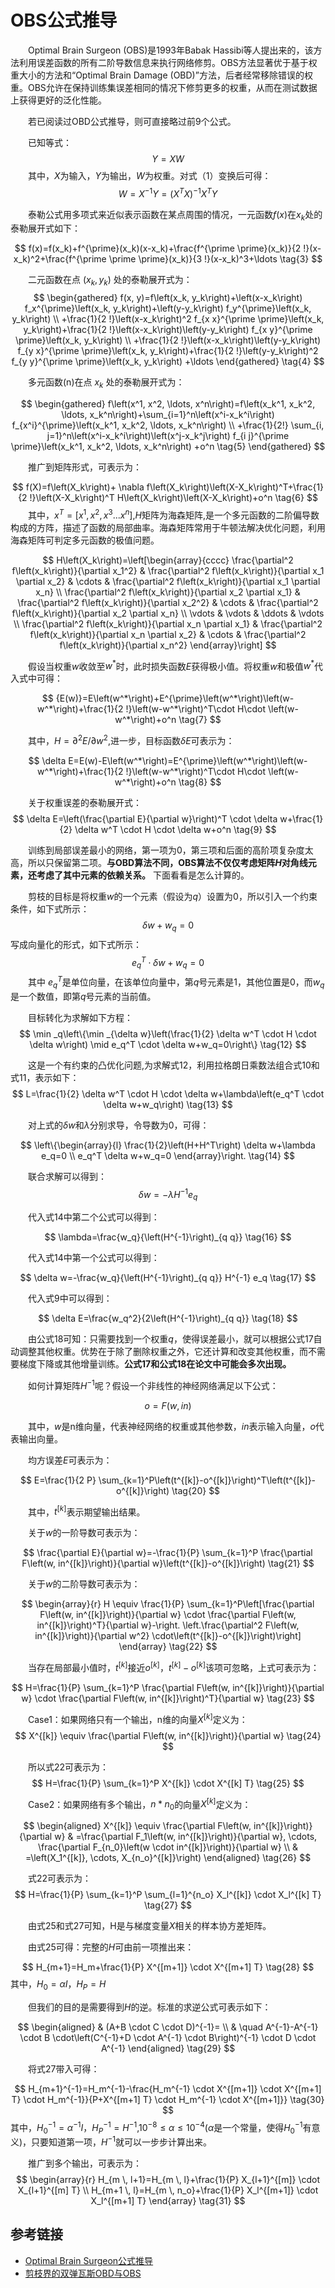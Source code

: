 # OBS公式推导

&emsp;&emsp;Optimal Brain Surgeon (OBS)是1993年Babak Hassibi等人提出来的，该方法利用误差函数的所有二阶导数信息来执行网络修剪。OBS方法显著优于基于权重大小的方法和“Optimal Brain Damage (OBD)”方法，后者经常移除错误的权重。OBS允许在保持训练集误差相同的情况下修剪更多的权重，从而在测试数据上获得更好的泛化性能。

&emsp;&emsp;若已阅读过OBD公式推导，则可直接略过前9个公式。

&emsp;&emsp;已知等式：
$$
Y=XW \tag{1}
$$
&emsp;&emsp;其中，$X$为输入，$Y$为输出，$W$为权重。对式（1）变换后可得：
$$
W=X^{-1}Y=\left(X^T X\right)^{-1} X^T Y  \tag{2}
$$

&emsp;&emsp;泰勒公式用多项式来近似表示函数在某点周围的情况，一元函数$f(x)$在$x_k$处的泰勒展开式如下：

$$
f(x)=f(x_k)+f^{\prime}(x_k)(x-x_k)+\frac{f^{\prime \prime}(x_k)}{2 !}(x-x_k)^2+\frac{f^{\prime \prime \prime}(x_k)}{3 !}(x-x_k)^3+\ldots \tag{3}
$$

&emsp;&emsp;二元函数在点 $(x_k,y_k)$ 处的泰勒展开式为：
$$
\begin{gathered}
f(x, y)=f\left(x_k, y_k\right)+\left(x-x_k\right) f_x^{\prime}\left(x_k, y_k\right)+\left(y-y_k\right) f_y^{\prime}\left(x_k, y_k\right) \\
+\frac{1}{2 !}\left(x-x_k\right)^2 f_{x x}^{\prime \prime}\left(x_k, y_k\right)+\frac{1}{2 !}\left(x-x_k\right)\left(y-y_k\right) f_{x y}^{\prime \prime}\left(x_k, y_k\right) \\
+\frac{1}{2 !}\left(x-x_k\right)\left(y-y_k\right) f_{y x}^{\prime \prime}\left(x_k, y_k\right)+\frac{1}{2 !}\left(y-y_k\right)^2 f_{y y}^{\prime \prime}\left(x_k, y_k\right) +\ldots 
\end{gathered} \tag{4}
$$

&emsp;&emsp;多元函数(n)在点 $x_k$ 处的泰勒展开式为：

$$
\begin{gathered}
f\left(x^1, x^2, \ldots, x^n\right)=f\left(x_k^1, x_k^2, \ldots, x_k^n\right)+\sum_{i=1}^n\left(x^i-x_k^i\right) f_{x^i}^{\prime}\left(x_k^1, x_k^2, \ldots, x_k^n\right) \\
+\frac{1}{2!} \sum_{i, j=1}^n\left(x^i-x_k^i\right)\left(x^j-x_k^j\right) f_{i j}^{\prime \prime}\left(x_k^1, x_k^2, \ldots, x_k^n\right)  +o^n \tag{5}
\end{gathered}
$$

&emsp;&emsp;推广到矩阵形式，可表示为：

$$
f(X)=f\left(X_k\right)+ \nabla f\left(X_k\right)\left(X-X_k\right)^T+\frac{1}{2 !}\left(X-X_k\right)^T H\left(X_k\right)\left(X-X_k\right)+o^n \tag{6}
$$
&emsp;&emsp;其中，$x^T=[x^1, x^2, x^3 ... x^n]$,$H$矩阵为海森矩阵,是一个多元函数的二阶偏导数构成的方阵，描述了函数的局部曲率。海森矩阵常用于牛顿法解决优化问题，利用海森矩阵可判定多元函数的极值问题。

$$
H\left(X_k\right)=\left[\begin{array}{cccc}
\frac{\partial^2 f\left(x_k\right)}{\partial x_1^2} & \frac{\partial^2 f\left(x_k\right)}{\partial x_1 \partial x_2} & \cdots & \frac{\partial^2 f\left(x_k\right)}{\partial x_1 \partial x_n} \\
\frac{\partial^2 f\left(x_k\right)}{\partial x_2 \partial x_1} & \frac{\partial^2 f\left(x_k\right)}{\partial x_2^2} & \cdots & \frac{\partial^2 f\left(x_k\right)}{\partial x_2 \partial x_n} \\
\vdots & \vdots & \ddots & \vdots \\
\frac{\partial^2 f\left(x_k\right)}{\partial x_n \partial x_1} & \frac{\partial^2 f\left(x_k\right)}{\partial x_n \partial x_2} & \cdots & \frac{\partial^2 f\left(x_k\right)}{\partial x_n^2}
\end{array}\right] 
$$

&emsp;&emsp;假设当权重$w$收敛至$w^*$时，此时损失函数$E$获得极小值。将权重$w$和极值$w^*$代入式中可得：

$$
{E(w)}=E\left(w^*\right)+E^{\prime}\left(w^*\right)\left(w-w^*\right)+\frac{1}{2 !}\left(w-w^*\right)^T\cdot H\cdot \left(w-w^*\right)+o^n \tag{7}
$$

&emsp;&emsp;其中，$H=\partial^2 E / \partial w^2$,进一步，目标函数$\delta E$可表示为：

$$
\delta E=E(w)-E\left(w^*\right)=E^{\prime}\left(w^*\right)\left(w-w^*\right)+\frac{1}{2 !}\left(w-w^*\right)^T\cdot H\cdot \left(w-w^*\right)+o^n \tag{8}
$$


&emsp;&emsp;关于权重误差的泰勒展开式：
$$
\delta E=\left(\frac{\partial E}{\partial w}\right)^T \cdot \delta w+\frac{1}{2} \delta w^T \cdot H \cdot \delta w+o^n \tag{9}
$$

&emsp;&emsp;训练到局部误差最小的网络，第一项为0，第三项和后面的高阶项复杂度太高，所以只保留第二项。**与OBD算法不同，OBS算法不仅仅考虑矩阵$H$对角线元素，还考虑了其中元素的依赖关系。** 下面看看是怎么计算的。

&emsp;&emsp;剪枝的目标是将权重$w$的一个元素（假设为$q$）设置为0，所以引入一个约束条件，如下式所示：
$$
 \delta w+w_q=0 \tag{10}
$$
写成向量化的形式，如下式所示：
$$
e_q^T \cdot \delta w+w_q=0 \tag{11}
$$
&emsp;&emsp;其中 $e_q^T$是单位向量，在该单位向量中，第$q$号元素是1，其他位置是0，而$w_q$是一个数值，即第$q$号元素的当前值。

&emsp;&emsp;目标转化为求解如下方程：
$$
\min _q\left\{\min _{\delta w}\left(\frac{1}{2} \delta w^T \cdot H \cdot \delta w\right) \mid e_q^T \cdot \delta w+w_q=0\right\} \tag{12}
$$

&emsp;&emsp;这是一个有约束的凸优化问题,为求解式12，利用拉格朗日乘数法组合式10和式11，表示如下：
$$
L=\frac{1}{2} \delta w^T \cdot H \cdot \delta w+\lambda\left(e_q^T \cdot \delta w+w_q\right) \tag{13}
$$

&emsp;&emsp;对上式的$\delta w$和$\lambda$分别求导，令导数为0，可得：

$$
\left\{\begin{array}{l}
\frac{1}{2}\left(H+H^T\right) \delta w+\lambda e_q=0 \\
e_q^T \delta w+w_q=0
\end{array}\right. \tag{14}
$$

&emsp;&emsp;联合求解可以得到：
$$
\delta w=-\lambda H^{-1} e_q \tag{15}
$$

&emsp;&emsp;代入式14中第二个公式可以得到：

$$
\lambda=\frac{w_q}{\left(H^{-1}\right)_{q q}} \tag{16}
$$

&emsp;&emsp;代入式14中第一个公式可以得到：

$$
\delta w=-\frac{w_q}{\left(H^{-1}\right)_{q q}} H^{-1} e_q \tag{17}
$$

&emsp;&emsp;代入式9中可以得到：

$$
\delta E=\frac{w_q^2}{2\left(H^{-1}\right)_{q q}} \tag{18}
$$

&emsp;&emsp;由公式18可知：只需要找到一个权重$q$，使得误差最小，就可以根据公式17自动调整其他权重。优势在于除了删除权重之外，它还计算和改变其他权重，而不需要梯度下降或其他增量训练。**公式17和公式18在论文中可能会多次出现。**

&emsp;&emsp;如何计算矩阵${H}^{-1}$呢？假设一个非线性的神经网络满足以下公式：

$$
o=F(w, in ) \tag{19}
$$

&emsp;&emsp;其中，$w$是n维向量，代表神经网络的权重或其他参数，$in$表示输入向量，$o$代表输出向量。

&emsp;&emsp;均方误差$E$可表示为：

$$
E=\frac{1}{2 P} \sum_{k=1}^P\left(t^{[k]}-o^{[k]}\right)^T\left(t^{[k]}-o^{[k]}\right)  \tag{20}
$$

&emsp;&emsp;其中，$t^{[k]}$表示期望输出结果。

&emsp;&emsp;关于$w$的一阶导数可表示为：

$$
\frac{\partial E}{\partial w}=-\frac{1}{P} \sum_{k=1}^P \frac{\partial F\left(w, in^{[k]}\right)}{\partial w}\left(t^{[k]}-o^{[k]}\right) \tag{21}
$$

&emsp;&emsp;关于$w$的二阶导数可表示为：

$$
\begin{array}{r}
H \equiv \frac{1}{P} \sum_{k=1}^P\left[\frac{\partial F\left(w, in^{[k]}\right)}{\partial w} \cdot \frac{\partial F\left(w, in^{[k]}\right)^T}{\partial w}-\right. 
\left.\frac{\partial^2 F\left(w, in^{[k]}\right)}{\partial w^2} \cdot\left(t^{[k]}-o^{[k]}\right)\right]
\end{array} \tag{22}
$$

&emsp;&emsp;当存在局部最小值时，$t^{[k]}$接近$o^{[k]}$，$t^{[k]}-o^{[k]}$该项可忽略，上式可表示为：

$$
H=\frac{1}{P} \sum_{k=1}^P \frac{\partial F\left(w, in^{[k]}\right)}{\partial w} \cdot \frac{\partial F\left(w, in^{[k]}\right)^T}{\partial w} \tag{23}
$$

&emsp;&emsp;Case1：如果网络只有一个输出，n维的向量$X^{[k]}$定义为：
$$
X^{[k]} \equiv \frac{\partial F\left(w, in^{[k]}\right)}{\partial w} \tag{24}
$$

&emsp;&emsp;所以式22可表示为：
$$
H=\frac{1}{P} \sum_{k=1}^P X^{[k]} \cdot X^{[k] T} \tag{25}
$$

&emsp;&emsp;Case2：如果网络有多个输出，$n * n_0$的向量$X^{[k]}$定义为：

$$
\begin{aligned}
X^{[k]} \equiv \frac{\partial F\left(w, in^{[k]}\right)}{\partial w} & =\frac{\partial F_1\left(w, in^{[k]}\right)}{\partial w}, \cdots, \frac{\partial F_{n_0}\left(w \cdot in^{[k]}\right)}{\partial w} \\
& =\left(X_1^{[k]}, \cdots, X_{n_o}^{[k]}\right)
\end{aligned} \tag{26}
$$

&emsp;&emsp;式22可表示为：
$$
H=\frac{1}{P} \sum_{k=1}^P \sum_{l=1}^{n_o} X_l^{[k]} \cdot X_l^{[k] T} \tag{27}
$$

&emsp;&emsp;由式25和式27可知，H是与梯度变量$X$相关的样本协方差矩阵。

&emsp;&emsp;由式25可得：完整的$H$可由前一项推出来：

$$
H_{m+1}=H_m+\frac{1}{P} X^{[m+1]} \cdot X^{[m+1] T} \tag{28}
$$
其中，$H_{0}=\alpha I$，$H_P=H$

&emsp;&emsp;但我们的目的是需要得到$H$的逆。标准的求逆公式可表示如下：

$$
\begin{aligned}
& (A+B \cdot C \cdot D)^{-1}= \\
& \quad A^{-1}-A^{-1} \cdot B \cdot\left(C^{-1}+D \cdot A^{-1} \cdot B\right)^{-1} \cdot D \cdot A^{-1}
\end{aligned} \tag{29}
$$

&emsp;&emsp;将式27带入可得：

$$
H_{m+1}^{-1}=H_m^{-1}-\frac{H_m^{-1} \cdot X^{[m+1]} \cdot X^{[m+1] T} \cdot H_m^{-1}}{P+X^{[m+1] T} \cdot H_m^{-1} \cdot X^{[m+1]}} \tag{30}
$$
其中，$H_0^{-1}=\alpha^{-1} I$，$H_P^{-1}=H^{-1}$,$10^{-8}\leq \alpha \leq 10^{-4}$($\alpha$是一个常量，使得${H}_0^{-1}$有意义)，只要知道第一项，$H^{-1}$就可以一步步计算出来。

&emsp;&emsp;推广到多个输出，可表示为：
$$
\begin{array}{r}
H_{m \, l+1}=H_{m \, l}+\frac{1}{P} X_{l+1}^{[m]} \cdot X_{l+1}^{[m] T} \\
H_{m+1 \, l}=H_{m \, n_o}+\frac{1}{P} X_l^{[m+1]} \cdot X_l^{[m+1] T}
\end{array} \tag{31}
$$

## 参考链接

- [Optimal Brain Surgeon公式推导](https://zhuanlan.zhihu.com/p/656316235)
- [剪枝界的双弹瓦斯OBD与OBS](https://zhuanlan.zhihu.com/p/680853298)